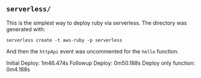

## `serverless/`

This is the simplest way to deploy ruby via serverless. The directory was generated with:

```
serverless create -t aws-ruby -p serverless
```

And then the `httpApi` event was uncommented for the `hello` function.

Initial Deploy: 1m46.474s
Followup Deploy: 0m50.188s
Deploy only function: 0m4.188s
